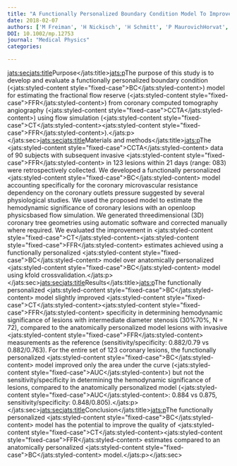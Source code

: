 ```yaml
---
title: "A Functionally Personalized Boundary Condition Model To Improve Estimates Of Fractional Flow Reserve With Ct (ctffr)"
date: 2018-02-07
authors: ['M Freiman', 'H Nickisch', 'H Schmitt', 'P MaurovichHorvat', 'PM Donnelly', 'M Vembar', 'L Goshen']
DOI: 10.1002/mp.12753
journal: "Medical Physics"
categories: 

---
```

<jats:sec><jats:title>Purpose</jats:title><jats:p>The purpose of this study is to develop and evaluate a functionally personalized boundary condition (<jats:styled-content style="fixed-case">BC</jats:styled-content>) model for estimating the fractional flow reserve (<jats:styled-content style="fixed-case">FFR</jats:styled-content>) from coronary computed tomography angiography (<jats:styled-content style="fixed-case">CCTA</jats:styled-content>) using flow simulation (<jats:styled-content style="fixed-case">CT</jats:styled-content><jats:styled-content style="fixed-case">FFR</jats:styled-content>).</jats:p></jats:sec><jats:sec><jats:title>Materials and methods</jats:title><jats:p>The <jats:styled-content style="fixed-case">CCTA</jats:styled-content> data of 90 subjects with subsequent invasive <jats:styled-content style="fixed-case">FFR</jats:styled-content> in 123 lesions within 21 days (range: 083) were retrospectively collected. We developed a functionally personalized <jats:styled-content style="fixed-case">BC</jats:styled-content> model accounting specifically for the coronary microvascular resistance dependency on the coronary outlets pressure suggested by several physiological studies. We used the proposed model to estimate the hemodynamic significance of coronary lesions with an openloop physicsbased flow simulation. We generated threedimensional (3D) coronary tree geometries using automatic software and corrected manually where required. We evaluated the improvement in <jats:styled-content style="fixed-case">CT</jats:styled-content><jats:styled-content style="fixed-case">FFR</jats:styled-content> estimates achieved using a functionally personalized <jats:styled-content style="fixed-case">BC</jats:styled-content> model over anatomically personalized <jats:styled-content style="fixed-case">BC</jats:styled-content> model using kfold crossvalidation.</jats:p></jats:sec><jats:sec><jats:title>Results</jats:title><jats:p>The functionally personalized <jats:styled-content style="fixed-case">BC</jats:styled-content> model slightly improved <jats:styled-content style="fixed-case">CT</jats:styled-content><jats:styled-content style="fixed-case">FFR</jats:styled-content> specificity in determining hemodynamic significance of lesions with intermediate diameter stenosis (30%70%, N = 72), compared to the anatomically personalized model lesions with invasive <jats:styled-content style="fixed-case">FFR</jats:styled-content> measurements as the reference (sensitivity/specificity: 0.882/0.79 vs 0.882/0.763). For the entire set of 123 coronary lesions, the functionally personalized <jats:styled-content style="fixed-case">BC</jats:styled-content> model improved only the area under the curve (<jats:styled-content style="fixed-case">AUC</jats:styled-content>) but not the sensitivity/specificity in determining the hemodynamic significance of lesions, compared to the anatomically personalized model (<jats:styled-content style="fixed-case">AUC</jats:styled-content>: 0.884 vs 0.875, sensitivity/specificity: 0.848/0.805).</jats:p></jats:sec><jats:sec><jats:title>Conclusion</jats:title><jats:p>The functionally personalized <jats:styled-content style="fixed-case">BC</jats:styled-content> model has the potential to improve the quality of <jats:styled-content style="fixed-case">CT</jats:styled-content><jats:styled-content style="fixed-case">FFR</jats:styled-content> estimates compared to an anatomically personalized <jats:styled-content style="fixed-case">BC</jats:styled-content> model.</jats:p></jats:sec>
            